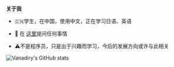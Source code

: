**关于我**

- 🇨🇳学生，在中国，使用中文，正在学习日语、英语

- 💬 在 [这里](https://github.com/Vanadiry/Vanadiry/issues)提问任何事情

- ⚠️不是程序员，只是出于兴趣而学习，今后的发展方向或许与此相关

![Vanadiry's GitHub stats](https://github-readme-stats.vercel.app/api?username=Vanadiry&show_icons=true&theme=radical)
